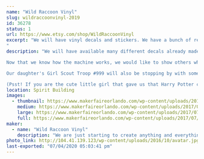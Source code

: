 ```yaml
---
name: "Wild Raccoon Vinyl"
slug: wildraccoonvinyl-2019
id: 36278
status: 1
url: https://www.etsy.com/shop/WildRaccoonVinyl
excerpt: "We will have vinyl decals and stickers. We have a bunch of ready made decals AND we are of course bringing our Klic N Kut so you can pick a design and watch how a decal is cut. We love a challenge so custom designs are very welcome! 
"
description: "We will have available many different decals already made. We have 24 different colors. Originally we started with anything that we are fans of; from Pokemon to Quotes and Monograms. We figured the best way to get to know our new Klic N Kut machine is to cut everything. 

Now that we know how the machine works, we would like to show others what it can do. We will be providing the opportunity to request custom decals. We would be happy to explain how the machine cuts and show you how to create a design.

Our daughter's Girl Scout Troop #999 will also be stopping by with some awesome crafts to fund raise for the troop. 

(Psst! If you are the cute little girl that gave us that Harry Potter crest challenge, we have not forgotten about you, but the craziness of last year, your address got lost. Hope to see you this year!)"
location: Spirit Building
images:
  - thumbnail: https://www.makerfaireorlando.com/wp-content/uploads/2017/07/il_fullxfull.1070838726_8bbd.jpg
    medium: https://www.makerfaireorlando.com/wp-content/uploads/2017/07/il_fullxfull.1070838726_8bbd.jpg
    large: https://www.makerfaireorlando.com/wp-content/uploads/2017/07/il_fullxfull.1070838726_8bbd.jpg
    full: https://www.makerfaireorlando.com/wp-content/uploads/2017/07/il_fullxfull.1070838726_8bbd.jpg
maker:
  - name: "Wild Raccoon Vinyl"
    description: "We are just starting to create anything and everything we can get our hands on. We will have mostly vinyl decals and stickers. "
photo_link: http://104.41.139.123/wp-content/uploads/2016/10/avatar.jpg
last-exported: "07/04/2020 05:03:41 pm"
---
```

